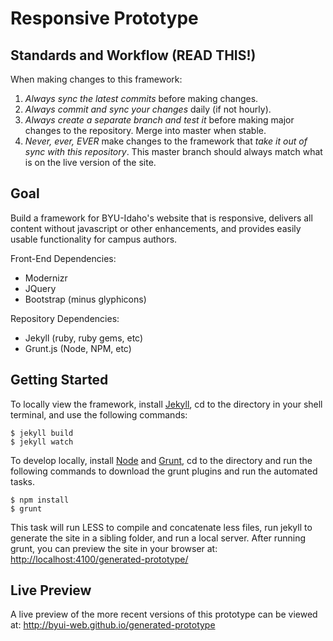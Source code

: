 Responsive Prototype
====================

## Standards and Workflow (READ THIS!) ##
When making changes to this framework:

1. *Always* _sync the latest commits_ before making changes.
2. *Always* _commit and sync your changes_ daily (if not hourly).
3. *Always* _create a separate branch and test it_ before making major changes to the repository. Merge into master when stable.
4. *Never, ever, EVER* make changes to the framework that _take it out of sync with this repository_. This master branch should always match what is on the live version of the site.

## Goal ##

Build a framework for BYU-Idaho's website that is responsive, delivers all content without javascript or other enhancements, and provides easily usable functionality for campus authors.

Front-End Dependencies:
* Modernizr
* JQuery
* Bootstrap (minus glyphicons)

Repository Dependencies:
* Jekyll (ruby, ruby gems, etc)
* Grunt.js (Node, NPM, etc)

## Getting Started ##

To locally view the framework, install [Jekyll](http://jekyllrb.com/), cd to the directory in your shell terminal, and use the following commands:
```
$ jekyll build
$ jekyll watch
```
    
To develop locally, install [Node](http://nodejs.org/download/) and [Grunt](http://gruntjs.com/getting-started), cd to the directory and run the following commands to download the grunt plugins and run the automated tasks.
```
$ npm install
$ grunt
```

This task will run LESS to compile and concatenate less files, run jekyll to generate the site in a sibling folder, and run a local server. After running grunt, you can preview the site in your browser at: <http://localhost:4100/generated-prototype/>

## Live Preview ##

A live preview of the more recent versions of this prototype can be viewed at: <http://byui-web.github.io/generated-prototype>
